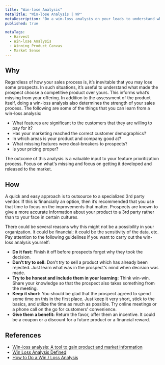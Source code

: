 ```yaml
---
title: "Win-lose Analysis"
metaTitle: "Win-lose Analysis | WP"
metaDescription: "Do a win-loss analysis on your leads to understand why you lost and what the strong points in your application are. Analyze these results with different demographics in mind."
published: true

metaTags:
  - Harvest
  - Win-lose Analysis
  - Winning Product Canvas
  - Market Sense
---
```


## Why

Regardless of how your sales process is, it’s inevitable that you may lose some prospects. In such situations, it’s useful to understand what made the prospect choose a competitive product over yours. This informs what’s missing from your offering. In addition to the assessment of the product itself, doing a win-loss analysis also determines the strength of your sales process. The following are some of the things that you can learn from a win-loss analysis:

- What features are significant to the customers that they are willing to pay for it?
- Has your marketing reached the correct customer demographics?
- In which areas is your product and company good at?
- What missing features were deal-breakers to prospects?
- Is your pricing proper?

The outcome of this analysis is a valuable input to your feature prioritization process. Focus on what's missing and focus on getting it developed and released to the market.

## How

A quick and easy approach is to outsource to a specialized 3rd party vendor. If this is financially an option, then it’s recommended that you use that time to focus on the improvements that matter. Prospects are known to give a more accurate information about your product to a 3rd party rather than to your face in certain cultures.

There could be several reasons why this might not be a possibility in your organization. It could be financial; it could be the sensitivity of the data, etc. Pay attention to the following guidelines if you want to carry out the win-loss analysis yourself:

- **Do it fast:** Finish it off before prospects forget why they took the decision.
- **Don’t try to sell:** Don't try to sell a product which has already been rejected. Just learn what was in the prospect's mind when decision was made.
- **Try to be honest and include them in your learning:** Think win-win. Share your knowledge so that the prospect also takes something from the meeting.
- **Keep it short:** You should be glad that the prospect agreed to spend some time on this in the first place. Just keep it very short, stick to the basics, and utilize the time as much as possible. Try online meetings or a phone call on the go for customers' convenience.
- **Give them a benefit:** Return the favor, offer them an incentive. It could be a coupon or a discount for a future product or a financial reward.


## References

- [Win-loss analysis: A tool to gain product and market information](https://learn.marsdd.com/article/win-loss-analysis/)
- [Win Loss Analysis Defined](https://theanovagroup.com/win-loss-analysis-services/win-loss-analysis/win-loss-analysis-defined)
- [How to Do a Win / Loss Analysis](https://www.crayon.co/blog/how-to-do-win-loss-analysis-examples-resources)
